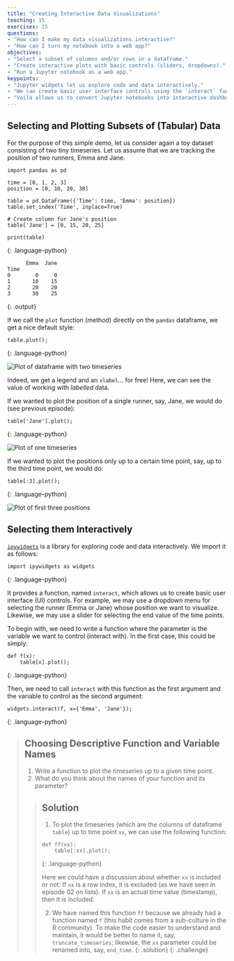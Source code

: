 ```yaml
---
title: "Creating Interactive Data Visualizations"
teaching: 15
exercises: 15
questions:
- "How can I make my data visualizations interactive?"
- "How can I turn my notebook into a web app?"
objectives:
- "Select a subset of columns and/or rows in a dataframe."
- "Create interactive plots with basic controls (sliders, dropdowns)."
- "Run a Jupyter notebook as a web app."
keypoints:
- "Jupyter widgets let us explore code and data interactively."
- "We can create basic user interface controls using the `interact` function."
- "Voilà allows us to convert Jupyter notebooks into interactive dashboards."
---
```


## Selecting and Plotting Subsets of (Tabular) Data

For the purpose of this simple demo, let us consider again a toy dataset
consisting of two tiny timeseries. Let us assume that we are tracking the
position of two runners, Emma and Jane.

~~~
import pandas as pd

time = [0, 1, 2, 3]
position = [0, 10, 20, 30]

table = pd.DataFrame({'Time': time, 'Emma': position})
table.set_index('Time', inplace=True)

# Create column for Jane's position
table['Jane'] = [0, 15, 20, 25]

print(table)
~~~
{: .language-python}
~~~
      Emma  Jane
Time
0        0     0
1       10    15
2       20    20
3       30    25
~~~
{: .output}

If we call the `plot` function (method) directly on the `pandas` dataframe, we
get a nice default style:

~~~
table.plot();
~~~
{: .language-python}

![Plot of dataframe with two timeseries](../fig/07_....png)

Indeed, we get a legend and an `xlabel`... for free! Here, we can see the
value of working with *labelled* data.

If we wanted to plot the position of a single runner, say, Jane, we would do
(see previous episode):

~~~
table['Jane'].plot();
~~~
{: .language-python}

![Plot of one timeseries](../fig/07_....png)

If we wanted to plot the positions only up to a certain time point, say, up to
the third time point, we would do:

~~~
table[:3].plot();
~~~
{: .language-python}

![Plot of first three positions](../fig/07_....png)

## Selecting them Interactively

[`ipywidgets`](https://ipywidgets.readthedocs.io/) is a library for exploring
code and data interactively. We import it as follows:

~~~
import ipywidgets as widgets
~~~
{: .language-python}

It provides a function, named `interact`, which allows us to create basic user
interface (UI) controls. For example, we may use a dropdown menu for
selecting the runner (Emma or Jane) whose position we want to visualize.
Likewise, we may use a slider for selecting the end value of the time points.

To begin with, we need to write a function where the parameter is the variable
we want to control (interact with). In the first case, this could be simply:

~~~
def f(x):
    table[x].plot();
~~~
{: .language-python}

Then, we need to call `interact` with this function as the first argument and
the variable to control as the second argument:

~~~
widgets.interact(f, x={'Emma', 'Jane'});
~~~
{: .language-python}

> ## Choosing Descriptive Function and Variable Names
>
> 1. Write a function to plot the timeseries up to a given time point.
> 2. What do you think about the names of your function and its parameter?
>
> > ## Solution
> >
> > 1. To plot the timeseries (which are the columns of dataframe `table`) up
> > to time point `xx`, we can use the following function:
> > ~~~
> > def ff(xx):
> >     table[:xx].plot();
> > ~~~
> > {: .language-python}
> >
> > Here we could have a discussion about whether `xx` is included or not: If
> > `xx` is a row index, it is excluded (as we have seen in episode 02 on
> > lists). If `xx` is an actual time value (timestamp), then it is included.
> >
> > 2. We have named this function `ff` because we already had a function
> > named `f` (this habit comes from a sub-culture in the R community). To
> > make the code easier to understand and maintain, it would be better to
> > name it, say, `truncate_timeseries`; likewise, the `xx` parameter could be
> > renamed into, say, `end_time`.
> {: .solution}
{: .challenge}
